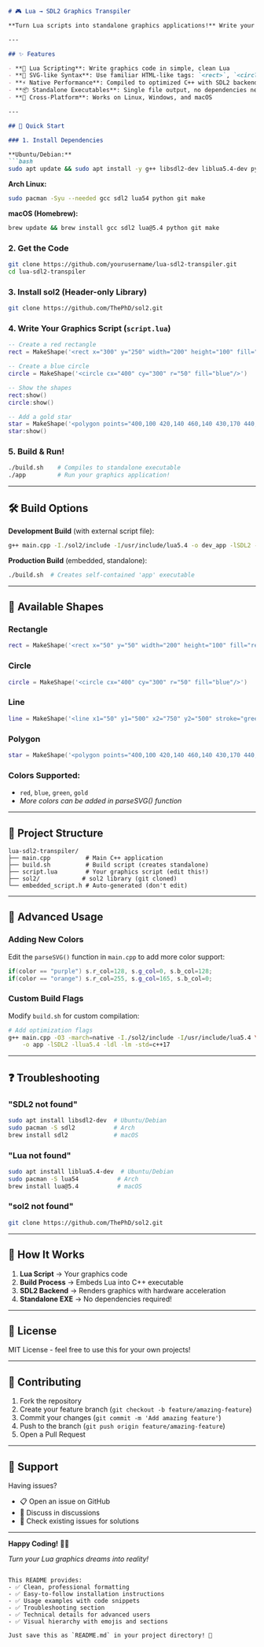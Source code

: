 ```markdown
# 🎮 Lua → SDL2 Graphics Transpiler

**Turn Lua scripts into standalone graphics applications!** Write your graphics in Lua using SVG-like syntax and compile to high-performance SDL2 executables.

---

## ✨ Features

- **📝 Lua Scripting**: Write graphics code in simple, clean Lua
- **🎨 SVG-like Syntax**: Use familiar HTML-like tags: `<rect>`, `<circle>`, `<polygon>`, `<line>`
- **⚡ Native Performance**: Compiled to optimized C++ with SDL2 backend
- **📦 Standalone Executables**: Single file output, no dependencies needed
- **🔧 Cross-Platform**: Works on Linux, Windows, and macOS

---

## 🚀 Quick Start

### 1. Install Dependencies

**Ubuntu/Debian:**
```bash
sudo apt update && sudo apt install -y g++ libsdl2-dev liblua5.4-dev python3 git make
```

**Arch Linux:**
```bash
sudo pacman -Syu --needed gcc sdl2 lua54 python git make
```

**macOS (Homebrew):**
```bash
brew update && brew install gcc sdl2 lua@5.4 python git make
```

### 2. Get the Code
```bash
git clone https://github.com/yourusername/lua-sdl2-transpiler.git
cd lua-sdl2-transpiler
```

### 3. Install sol2 (Header-only Library)
```bash
git clone https://github.com/ThePhD/sol2.git
```

### 4. Write Your Graphics Script (`script.lua`)
```lua
-- Create a red rectangle
rect = MakeShape('<rect x="300" y="250" width="200" height="100" fill="red"/>')

-- Create a blue circle  
circle = MakeShape('<circle cx="400" cy="300" r="50" fill="blue"/>')

-- Show the shapes
rect:show()
circle:show()

-- Add a gold star
star = MakeShape('<polygon points="400,100 420,140 460,140 430,170 440,210 400,190 360,210 370,170 340,140 380,140" fill="gold"/>')
star:show()
```

### 5. Build & Run!
```bash
./build.sh    # Compiles to standalone executable
./app         # Run your graphics application!
```

---

## 🛠️ Build Options

**Development Build** (with external script file):
```bash
g++ main.cpp -I./sol2/include -I/usr/include/lua5.4 -o dev_app -lSDL2 -llua5.4 -ldl -lm -std=c++17
```

**Production Build** (embedded, standalone):
```bash
./build.sh  # Creates self-contained 'app' executable
```

---

## 🎨 Available Shapes

### Rectangle
```lua
rect = MakeShape('<rect x="50" y="50" width="200" height="100" fill="red"/>')
```

### Circle  
```lua
circle = MakeShape('<circle cx="400" cy="300" r="50" fill="blue"/>')
```

### Line
```lua
line = MakeShape('<line x1="50" y1="500" x2="750" y2="500" stroke="green"/>')
```

### Polygon
```lua
star = MakeShape('<polygon points="400,100 420,140 460,140 430,170 440,210 400,190 360,210 370,170 340,140 380,140" fill="gold"/>')
```

### Colors Supported:
- `red`, `blue`, `green`, `gold`
- *More colors can be added in parseSVG() function*

---

## 📁 Project Structure

```
lua-sdl2-transpiler/
├── main.cpp          # Main C++ application
├── build.sh          # Build script (creates standalone)
├── script.lua        # Your graphics script (edit this!)
├── sol2/            # sol2 library (git cloned)
└── embedded_script.h # Auto-generated (don't edit)
```

---

## 🔧 Advanced Usage

### Adding New Colors
Edit the `parseSVG()` function in `main.cpp` to add more color support:

```cpp
if(color == "purple") s.r_col=128, s.g_col=0, s.b_col=128;
if(color == "orange") s.r_col=255, s.g_col=165, s.b_col=0;
```

### Custom Build Flags
Modify `build.sh` for custom compilation:

```bash
# Add optimization flags
g++ main.cpp -O3 -march=native -I./sol2/include -I/usr/include/lua5.4 \
    -o app -lSDL2 -llua5.4 -ldl -lm -std=c++17
```

---

## ❓ Troubleshooting

### "SDL2 not found"
```bash
sudo apt install libsdl2-dev  # Ubuntu/Debian
sudo pacman -S sdl2           # Arch
brew install sdl2             # macOS
```

### "Lua not found"
```bash
sudo apt install liblua5.4-dev  # Ubuntu/Debian
sudo pacman -S lua54           # Arch  
brew install lua@5.4           # macOS
```

### "sol2 not found"
```bash
git clone https://github.com/ThePhD/sol2.git
```

---

## 🎯 How It Works

1. **Lua Script** → Your graphics code
2. **Build Process** → Embeds Lua into C++ executable
3. **SDL2 Backend** → Renders graphics with hardware acceleration
4. **Standalone EXE** → No dependencies required!

---

## 📝 License

MIT License - feel free to use this for your own projects!

---

## 🤝 Contributing

1. Fork the repository
2. Create your feature branch (`git checkout -b feature/amazing-feature`)
3. Commit your changes (`git commit -m 'Add amazing feature'`)
4. Push to the branch (`git push origin feature/amazing-feature`)
5. Open a Pull Request

---

## 📧 Support

Having issues? 
- 📋 Open an issue on GitHub
- 💬 Discuss in discussions
- 🐛 Check existing issues for solutions

---

**Happy Coding!** 🚀✨

*Turn your Lua graphics dreams into reality!*
```

This README provides:
- ✅ Clean, professional formatting
- ✅ Easy-to-follow installation instructions  
- ✅ Usage examples with code snippets
- ✅ Troubleshooting section
- ✅ Technical details for advanced users
- ✅ Visual hierarchy with emojis and sections

Just save this as `README.md` in your project directory! 🎯
